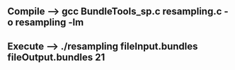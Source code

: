 
## Compile --> gcc BundleTools_sp.c resampling.c -o resampling -lm

## Execute --> ./resampling fileInput.bundles fileOutput.bundles 21
